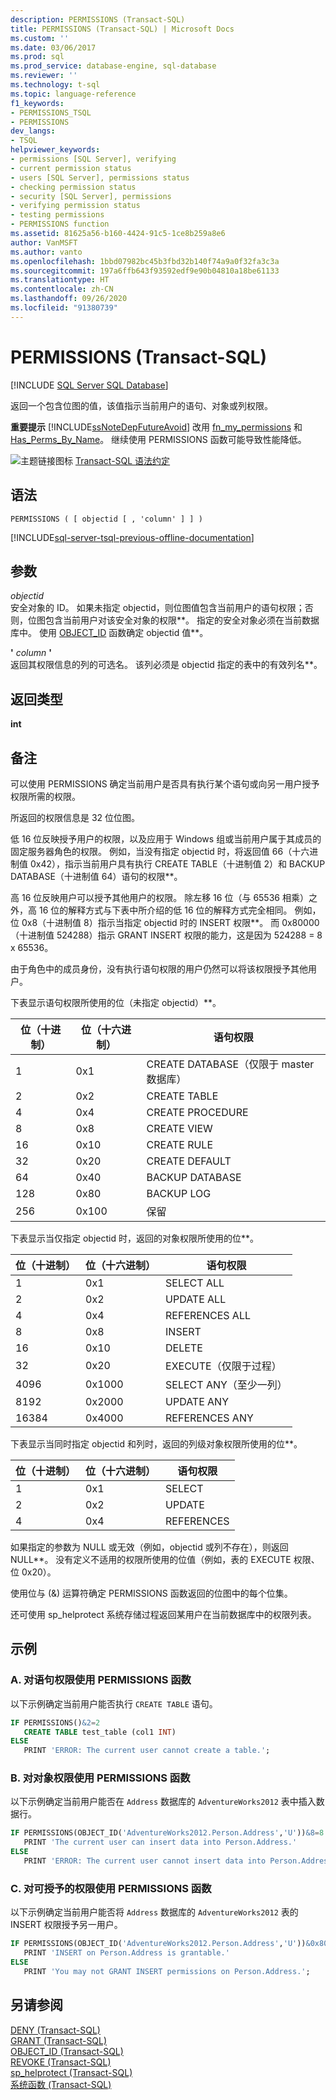 ```yaml
---
description: PERMISSIONS (Transact-SQL)
title: PERMISSIONS (Transact-SQL) | Microsoft Docs
ms.custom: ''
ms.date: 03/06/2017
ms.prod: sql
ms.prod_service: database-engine, sql-database
ms.reviewer: ''
ms.technology: t-sql
ms.topic: language-reference
f1_keywords:
- PERMISSIONS_TSQL
- PERMISSIONS
dev_langs:
- TSQL
helpviewer_keywords:
- permissions [SQL Server], verifying
- current permission status
- users [SQL Server], permissions status
- checking permission status
- security [SQL Server], permissions
- verifying permission status
- testing permissions
- PERMISSIONS function
ms.assetid: 81625a56-b160-4424-91c5-1ce8b259a8e6
author: VanMSFT
ms.author: vanto
ms.openlocfilehash: 1bbd07982bc45b3fbd32b140f74a9a0f32fa3c3a
ms.sourcegitcommit: 197a6ffb643f93592edf9e90b04810a18be61133
ms.translationtype: HT
ms.contentlocale: zh-CN
ms.lasthandoff: 09/26/2020
ms.locfileid: "91380739"
---
```

# <a name="permissions-transact-sql"></a>PERMISSIONS (Transact-SQL)
[!INCLUDE [SQL Server SQL Database](../../includes/applies-to-version/sql-asdb.md)]

  返回一个包含位图的值，该值指示当前用户的语句、对象或列权限。  
  
 **重要提示** [!INCLUDE[ssNoteDepFutureAvoid](../../includes/ssnotedepfutureavoid-md.md)] 改用 [fn_my_permissions](../../relational-databases/system-functions/sys-fn-my-permissions-transact-sql.md) 和 [Has_Perms_By_Name](../../t-sql/functions/has-perms-by-name-transact-sql.md)。 继续使用 PERMISSIONS 函数可能导致性能降低。  
  
 ![主题链接图标](../../database-engine/configure-windows/media/topic-link.gif "“主题链接”图标") [Transact-SQL 语法约定](../../t-sql/language-elements/transact-sql-syntax-conventions-transact-sql.md)  
  
## <a name="syntax"></a>语法  
  
```syntaxsql
PERMISSIONS ( [ objectid [ , 'column' ] ] )  
```  
  
[!INCLUDE[sql-server-tsql-previous-offline-documentation](../../includes/sql-server-tsql-previous-offline-documentation.md)]

## <a name="arguments"></a>参数
 *objectid*  
 安全对象的 ID。 如果未指定 objectid，则位图值包含当前用户的语句权限；否则，位图包含当前用户对该安全对象的权限**。 指定的安全对象必须在当前数据库中。 使用 [OBJECT_ID](../../t-sql/functions/object-id-transact-sql.md) 函数确定 objectid 值**。  
  
 **'** *column* **'**  
 返回其权限信息的列的可选名。 该列必须是 objectid 指定的表中的有效列名**。  
  
## <a name="return-types"></a>返回类型  
 **int**  
  
## <a name="remarks"></a>备注  
 可以使用 PERMISSIONS 确定当前用户是否具有执行某个语句或向另一用户授予权限所需的权限。  
  
 所返回的权限信息是 32 位位图。  
  
 低 16 位反映授予用户的权限，以及应用于 Windows 组或当前用户属于其成员的固定服务器角色的权限。 例如，当没有指定 objectid 时，将返回值 66（十六进制值 0x42），指示当前用户具有执行 CREATE TABLE（十进制值 2）和 BACKUP DATABASE（十进制值 64）语句的权限**。  
  
 高 16 位反映用户可以授予其他用户的权限。 除左移 16 位（与 65536 相乘）之外，高 16 位的解释方式与下表中所介绍的低 16 位的解释方式完全相同。 例如，位 0x8（十进制值 8）指示当指定 objectid 时的 INSERT 权限**。 而 0x80000（十进制值 524288）指示 GRANT INSERT 权限的能力，这是因为 524288 = 8 x 65536。  
  
 由于角色中的成员身份，没有执行语句权限的用户仍然可以将该权限授予其他用户。  
  
 下表显示语句权限所使用的位（未指定 objectid）**。  
  
|位（十进制）|位（十六进制）|语句权限|  
|-----------------|-----------------|--------------------------|  
|1|0x1|CREATE DATABASE（仅限于 master 数据库）|  
|2|0x2|CREATE TABLE|  
|4|0x4|CREATE PROCEDURE|  
|8|0x8|CREATE VIEW|  
|16|0x10|CREATE RULE|  
|32|0x20|CREATE DEFAULT|  
|64|0x40|BACKUP DATABASE|  
|128|0x80|BACKUP LOG|  
|256|0x100|保留|  
  
 下表显示当仅指定 objectid 时，返回的对象权限所使用的位**。  
  
|位（十进制）|位（十六进制）|语句权限|  
|-----------------|-----------------|--------------------------|  
|1|0x1|SELECT ALL|  
|2|0x2|UPDATE ALL|  
|4|0x4|REFERENCES ALL|  
|8|0x8|INSERT|  
|16|0x10|DELETE|  
|32|0x20|EXECUTE（仅限于过程）|  
|4096|0x1000|SELECT ANY（至少一列）|  
|8192|0x2000|UPDATE ANY|  
|16384|0x4000|REFERENCES ANY|  
  
 下表显示当同时指定 objectid 和列时，返回的列级对象权限所使用的位**。  
  
|位（十进制）|位（十六进制）|语句权限|  
|-----------------|-----------------|--------------------------|  
|1|0x1|SELECT|  
|2|0x2|UPDATE|  
|4|0x4|REFERENCES|  
  
 如果指定的参数为 NULL 或无效（例如，objectid 或列不存在），则返回 NULL**。 没有定义不适用的权限所使用的位值（例如，表的 EXECUTE 权限、位 0x20）。  
  
 使用位与 (&) 运算符确定 PERMISSIONS 函数返回的位图中的每个位集。  
  
 还可使用 sp_helprotect 系统存储过程返回某用户在当前数据库中的权限列表。  
  
## <a name="examples"></a>示例  
  
### <a name="a-using-the-permissions-function-with-statement-permissions"></a>A. 对语句权限使用 PERMISSIONS 函数  
 以下示例确定当前用户能否执行 `CREATE TABLE` 语句。  
  
```sql  
IF PERMISSIONS()&2=2  
   CREATE TABLE test_table (col1 INT)  
ELSE  
   PRINT 'ERROR: The current user cannot create a table.';  
```  
  
### <a name="b-using-the-permissions-function-with-object-permissions"></a>B. 对对象权限使用 PERMISSIONS 函数  
 以下示例确定当前用户能否在 `Address` 数据库的 `AdventureWorks2012` 表中插入数据行。  
  
```sql  
IF PERMISSIONS(OBJECT_ID('AdventureWorks2012.Person.Address','U'))&8=8   
   PRINT 'The current user can insert data into Person.Address.'  
ELSE  
   PRINT 'ERROR: The current user cannot insert data into Person.Address.';  
```  
  
### <a name="c-using-the-permissions-function-with-grantable-permissions"></a>C. 对可授予的权限使用 PERMISSIONS 函数  
 以下示例确定当前用户能否将 `Address` 数据库的 `AdventureWorks2012` 表的 INSERT 权限授予另一用户。  
  
```sql  
IF PERMISSIONS(OBJECT_ID('AdventureWorks2012.Person.Address','U'))&0x80000=0x80000  
   PRINT 'INSERT on Person.Address is grantable.'  
ELSE  
   PRINT 'You may not GRANT INSERT permissions on Person.Address.';  
```  
  
## <a name="see-also"></a>另请参阅  
 [DENY (Transact-SQL)](../../t-sql/statements/deny-transact-sql.md)   
 [GRANT (Transact-SQL)](../../t-sql/statements/grant-transact-sql.md)   
 [OBJECT_ID (Transact-SQL)](../../t-sql/functions/object-id-transact-sql.md)   
 [REVOKE (Transact-SQL)](../../t-sql/statements/revoke-transact-sql.md)   
 [sp_helprotect (Transact-SQL)](../../relational-databases/system-stored-procedures/sp-helprotect-transact-sql.md)   
 [系统函数 (Transact-SQL)](../../relational-databases/system-functions/system-functions-category-transact-sql.md)  
  
  
